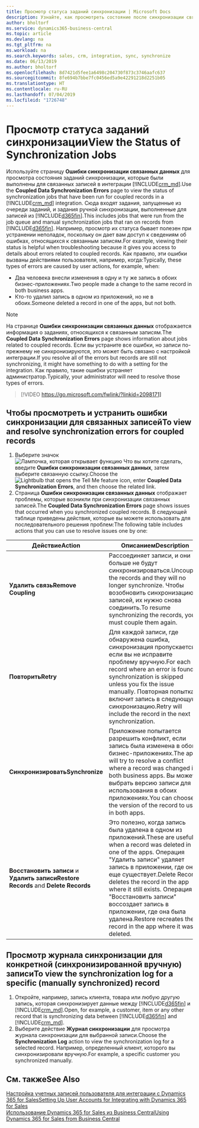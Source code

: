 ```yaml
---
title: Просмотр статуса заданий синхронизации | Microsoft Docs
description: Узнайте, как просмотреть состояние после синхронизации связанных записей.
author: bholtorf
ms.service: dynamics365-business-central
ms.topic: article
ms.devlang: na
ms.tgt_pltfrm: na
ms.workload: na
ms.search.keywords: sales, crm, integration, sync, synchronize
ms.date: 06/13/2019
ms.author: bholtorf
ms.openlocfilehash: 8d7421d5fee1a6498c204730f873c3746aafc637
ms.sourcegitcommit: 8fe694b7bbe7fc0456ed5a9e42291218d2251b05
ms.translationtype: HT
ms.contentlocale: ru-RU
ms.lasthandoff: 07/04/2019
ms.locfileid: "1726748"
---
```

# <a name="view-the-status-of-synchronization-jobs"></a><span data-ttu-id="b4b6e-103">Просмотр статуса заданий синхронизации</span><span class="sxs-lookup"><span data-stu-id="b4b6e-103">View the Status of Synchronization Jobs</span></span>
<span data-ttu-id="b4b6e-104">Используйте страницу **Ошибки синхронизации связанных данных** для просмотра состояния заданий синхронизации, которые были выполнены для связанных записей в интеграции [!INCLUDE[crm_md](includes/crm_md.md)].</span><span class="sxs-lookup"><span data-stu-id="b4b6e-104">Use the **Coupled Data Synchronization Errors** page to view the status of synchronization jobs that have been run for coupled records in a [!INCLUDE[crm_md](includes/crm_md.md)] integration.</span></span> <span data-ttu-id="b4b6e-105">Сюда входят задания, запущенные из очереди заданий, и задания ручной синхронизации, выполненные для записей из [!INCLUDE[d365fin](includes/d365fin_md.md)].</span><span class="sxs-lookup"><span data-stu-id="b4b6e-105">This includes jobs that were run from the job queue and manual synchronization jobs that ran on records from [!INCLUDE[d365fin](includes/d365fin_md.md)].</span></span> <span data-ttu-id="b4b6e-106">Например, просмотр их статуса бывает полезен при устранении неполадок, поскольку он дает вам доступ к сведениям об ошибках, относящихся к связанным записям.</span><span class="sxs-lookup"><span data-stu-id="b4b6e-106">For example, viewing their status is helpful when troubleshooting because it gives you access to details about errors related to coupled records.</span></span> <span data-ttu-id="b4b6e-107">Как правило, эти ошибки вызваны действиями пользователя, например, когда:</span><span class="sxs-lookup"><span data-stu-id="b4b6e-107">Typically, these types of errors are caused by user actions, for example, when:</span></span>  

* <span data-ttu-id="b4b6e-108">Два человека внесли изменения в одну и ту же запись в обоих бизнес-приложениях.</span><span class="sxs-lookup"><span data-stu-id="b4b6e-108">Two people made a change to the same record in both business apps.</span></span>
* <span data-ttu-id="b4b6e-109">Кто-то удалил запись в одном из приложений, но не в обоих.</span><span class="sxs-lookup"><span data-stu-id="b4b6e-109">Someone deleted a record in one of the apps, but not both.</span></span>

> [!Note]
> <span data-ttu-id="b4b6e-110">На странице **Ошибки синхронизации связанных данных** отображается информация о заданиях, относящихся к связанным записям.</span><span class="sxs-lookup"><span data-stu-id="b4b6e-110">The **Coupled Data Synchronization Errors** page shows information about jobs related to coupled records.</span></span> <span data-ttu-id="b4b6e-111">Если вы устраните все ошибки, но записи по-прежнему не синхронизируются, это может быть связано с настройкой интеграции.</span><span class="sxs-lookup"><span data-stu-id="b4b6e-111">If you resolve all of the errors but records are still not synchronizing, it might have something to do with a setting for the integration.</span></span> <span data-ttu-id="b4b6e-112">Как правило, такие ошибки устраняет администратор.</span><span class="sxs-lookup"><span data-stu-id="b4b6e-112">Typically, your administrator will need to resolve those types of errors.</span></span>   

> [!VIDEO https://go.microsoft.com/fwlink/?linkid=2098171]

## <a name="to-view-and-resolve-synchronization-errors-for-coupled-records"></a><span data-ttu-id="b4b6e-113">Чтобы просмотреть и устранить ошибки синхронизации для связанных записей</span><span class="sxs-lookup"><span data-stu-id="b4b6e-113">To view and resolve synchronization errors for coupled records</span></span>
1. <span data-ttu-id="b4b6e-114">Выберите значок ![Лампочка, которая открывает функцию Что вы хотите сделать](media/ui-search/search_small.png "Что вы хотите сделать"), введите **Ошибки синхронизации связанных данных**, затем выберите связанную ссылку.</span><span class="sxs-lookup"><span data-stu-id="b4b6e-114">Choose the ![Lightbulb that opens the Tell Me feature](media/ui-search/search_small.png "Tell me what you want to do") icon, enter **Coupled Data Synchronization Errors**, and then choose the related link.</span></span>
2. <span data-ttu-id="b4b6e-115">Страница **Ошибки синхронизации связанных данных** отображает проблемы, которые возникли при синхронизации связанных записей.</span><span class="sxs-lookup"><span data-stu-id="b4b6e-115">The **Coupled Data Synchronization Errors** page shows issues that occurred when you synchronized coupled records.</span></span> <span data-ttu-id="b4b6e-116">В следующей таблице приведены действия, которые вы можете использовать для последовательного решения проблем:</span><span class="sxs-lookup"><span data-stu-id="b4b6e-116">The following table includes actions that you can use to resolve issues one by one:</span></span>

|<span data-ttu-id="b4b6e-117">Действие</span><span class="sxs-lookup"><span data-stu-id="b4b6e-117">Action</span></span>|<span data-ttu-id="b4b6e-118">Описанием</span><span class="sxs-lookup"><span data-stu-id="b4b6e-118">Description</span></span>|
|----|----|
|<span data-ttu-id="b4b6e-119">**Удалить связь**</span><span class="sxs-lookup"><span data-stu-id="b4b6e-119">**Remove Coupling**</span></span>|<span data-ttu-id="b4b6e-120">Рассоединяет записи, и они больше не будут синхронизироваться.</span><span class="sxs-lookup"><span data-stu-id="b4b6e-120">Uncouples the records and they will no longer synchronize.</span></span> <span data-ttu-id="b4b6e-121">Чтобы возобновить синхронизацию записей, их нужно снова соединить.</span><span class="sxs-lookup"><span data-stu-id="b4b6e-121">To resume synchronizing the records, you must couple them again.</span></span>|
|<span data-ttu-id="b4b6e-122">**Повторить**</span><span class="sxs-lookup"><span data-stu-id="b4b6e-122">**Retry**</span></span>|<span data-ttu-id="b4b6e-123">Для каждой записи, где обнаружена ошибка, синхронизация пропускается, если вы не исправите проблему вручную.</span><span class="sxs-lookup"><span data-stu-id="b4b6e-123">For each record where an error is found, synchronization is skipped unless you fix the issue manually.</span></span> <span data-ttu-id="b4b6e-124">Повторная попытка включит запись в следующую синхронизацию.</span><span class="sxs-lookup"><span data-stu-id="b4b6e-124">Retry will include the record in the next synchronization.</span></span>|
|<span data-ttu-id="b4b6e-125">**Синхронизировать**</span><span class="sxs-lookup"><span data-stu-id="b4b6e-125">**Synchronize**</span></span>|<span data-ttu-id="b4b6e-126">Приложение попытается разрешить конфликт, если запись была изменена в обоих бизнес-приложениях.</span><span class="sxs-lookup"><span data-stu-id="b4b6e-126">The app will try to resolve a conflict where a record was changed in both business apps.</span></span> <span data-ttu-id="b4b6e-127">Вы можете выбрать версию записи для использования в обоих приложениях.</span><span class="sxs-lookup"><span data-stu-id="b4b6e-127">You can choose the version of the record to use in both apps.</span></span>|
|<span data-ttu-id="b4b6e-128">**Восстановить записи** и **Удалить записи**</span><span class="sxs-lookup"><span data-stu-id="b4b6e-128">**Restore Records** and **Delete Records**</span></span>|<span data-ttu-id="b4b6e-129">Это полезно, когда запись была удалена в одном из приложений.</span><span class="sxs-lookup"><span data-stu-id="b4b6e-129">These are useful when a record was deleted in one of the apps.</span></span> <span data-ttu-id="b4b6e-130">Операция "Удалить записи" удаляет запись в приложении, где она еще существует.</span><span class="sxs-lookup"><span data-stu-id="b4b6e-130">Delete Records deletes the record in the app where it still exists.</span></span> <span data-ttu-id="b4b6e-131">Операция "Восстановить записи" воссоздает запись в приложении, где она была удалена.</span><span class="sxs-lookup"><span data-stu-id="b4b6e-131">Restore recreates the record in the app where it was deleted.</span></span>|

## <a name="to-view-the-synchronization-log-for-a-specific-manually-synchronized-record"></a><span data-ttu-id="b4b6e-132">Просмотр журнала синхронизации для конкретной (синхронизированной вручную) записи</span><span class="sxs-lookup"><span data-stu-id="b4b6e-132">To view the synchronization log for a specific (manually synchronized) record</span></span>
1. <span data-ttu-id="b4b6e-133">Откройте, например, запись клиента, товара или любую другую запись, которая синхронизирует данные между [!INCLUDE[d365fin](includes/d365fin_md.md)] и [!INCLUDE[crm_md](includes/crm_md.md)].</span><span class="sxs-lookup"><span data-stu-id="b4b6e-133">Open, for example, a customer, item or any other record that is synchronizing data between [!INCLUDE[d365fin](includes/d365fin_md.md)] and [!INCLUDE[crm_md](includes/crm_md.md)].</span></span>
2. <span data-ttu-id="b4b6e-134">Выберите действие **Журнал синхронизации** для просмотра журнала синхронизации для выбранной записи.</span><span class="sxs-lookup"><span data-stu-id="b4b6e-134">Choose the **Synchronization Log** action to view the synchronization log for a selected record.</span></span> <span data-ttu-id="b4b6e-135">Например, определенный клиент, которого вы синхронизировали вручную.</span><span class="sxs-lookup"><span data-stu-id="b4b6e-135">For example, a specific customer you synchronized manually.</span></span>

## <a name="see-also"></a><span data-ttu-id="b4b6e-136">См. также</span><span class="sxs-lookup"><span data-stu-id="b4b6e-136">See Also</span></span>  
[<span data-ttu-id="b4b6e-137">Настройка учетных записей пользователя для интеграции с Dynamics 365 for Sales</span><span class="sxs-lookup"><span data-stu-id="b4b6e-137">Setting Up User Accounts for Integrating with Dynamics 365 for Sales</span></span>](admin-setting-up-integration-with-dynamics-sales.md)  
[<span data-ttu-id="b4b6e-138">Использование Dynamics 365 for Sales из Business Central</span><span class="sxs-lookup"><span data-stu-id="b4b6e-138">Using Dynamics 365 for Sales from Business Central</span></span>](marketing-integrate-dynamicscrm.md)
